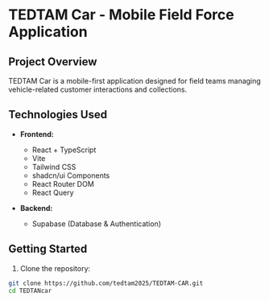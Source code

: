 # TEDTAM Car - Mobile Field Force Application

## Project Overview

TEDTAM Car is a mobile-first application designed for field teams managing vehicle-related customer interactions and collections.

## Technologies Used

- **Frontend:**
  - React + TypeScript
  - Vite
  - Tailwind CSS
  - shadcn/ui Components
  - React Router DOM
  - React Query

- **Backend:**
  - Supabase (Database & Authentication)

## Getting Started

1. Clone the repository:
```bash
git clone https://github.com/tedtam2025/TEDTAM-CAR.git
cd TEDTANcar
```
